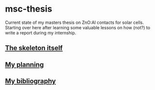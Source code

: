 # msc-thesis

Current state of my masters thesis on ZnO:Al contacts for solar cells.
Starting over here after learning some valuable lessons on how (not?) to write a report during my internship.

## [The skeleton itself](Thesis.org)

## [My planning](planning.org)

## [My bibliography](sources.bib)
